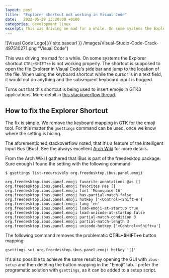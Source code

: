 ```yaml
---
layout: post
title:  "Explorer shortcut not working in Visual Code"
date:   2022-05-28 13:20:00 +0100
categories: development linux
excerpt: This was driving me mad for a while. On some systems the Explorer shortcut CTRL+SHIFT+e is not working properly. The shortcut is supposed to open the file Explorer in Visual Code's side bar and jump to the location of the file. When using the keyboard shortcut while the cursor is in a text field, it would not do anything and the subsequent keyboard input is bogged.
---
```


![Visual Code Logo]({{ site.baseurl }} /images/Visual-Studio-Code-Crack-497510271.png "Visual Code")


This was driving me mad for a while. On some systems the Explorer shortcut `CTRL+SHIFT+e` is not working properly. The shortcut is supposed to open the file Explorer in Visual Code's side bar and jump to the location of the file. When using the keyboard shortcut while the cursor is in a text field, it would not do anything and the subsequent keyboard input is bogged.

Turns out that this shortcut is being used to insert emojis in GTK3 applications. More detail in [this stackoverflow thread](https://stackoverflow.com/questions/52032340/ctrlshifte-inserts-special-characters-into-file-instead-of-showing-explorer-pa).

## How to fix the Explorer Shortcut
The fix is simple. We remove the keyboard mapping in GTK for the emoji tool. For this matter the `gsettings` command can be used, once we know where the setting is hiding.

The aforementioned stackoverflow noted, that it's a feature of the Intelligent Input Bus (IBus). See the always excellent [Arch Wiki](https://wiki.archlinux.org/title/IBus) for more details.

From the Arch Wiki I gathered that IBus is part of the freedesktop package. Sure enough I found the setting with the following command

```shell
$ gsettings list-recursively org.freedesktop.ibus.panel.emoji

org.freedesktop.ibus.panel.emoji favorite-annotations @as []
org.freedesktop.ibus.panel.emoji favorites @as []
org.freedesktop.ibus.panel.emoji font 'Monospace 16'
org.freedesktop.ibus.panel.emoji has-partial-match false
org.freedesktop.ibus.panel.emoji hotkey ['<Control><Shift>e']
org.freedesktop.ibus.panel.emoji lang 'en'
org.freedesktop.ibus.panel.emoji load-emoji-at-startup true
org.freedesktop.ibus.panel.emoji load-unicode-at-startup false
org.freedesktop.ibus.panel.emoji partial-match-condition 0
org.freedesktop.ibus.panel.emoji partial-match-length 3
org.freedesktop.ibus.panel.emoji unicode-hotkey ['<Control><Shift>u']
```

The following command removes the problematic **CTRL+SHIFT+e** button mapping:

```shell
gsettings set org.freedesktop.ibus.panel.emoji hotkey '[]'
```

It's also possible to achieve the same result by opening the GUI with `ibus-setup` and then deleting the button mapping in the "Emoji" tab. I prefer the programatic solution with `gsettings`, as it can be added to a setup script.